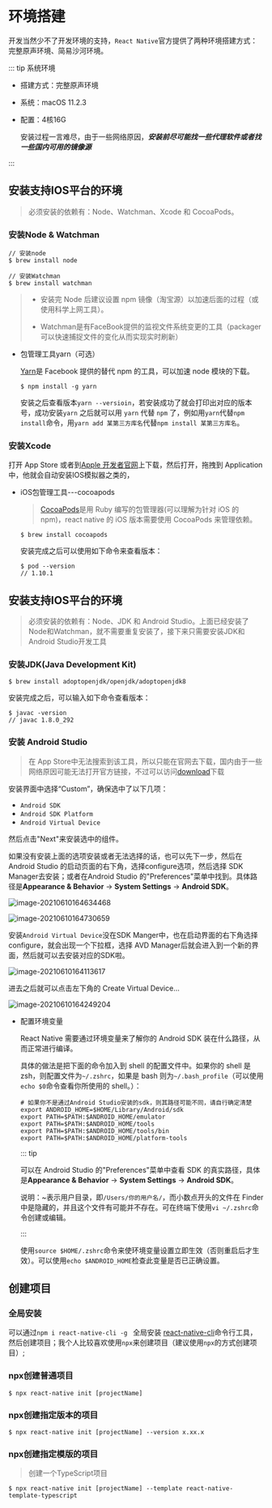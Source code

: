 # 环境搭建

开发当然少不了开发环境的支持，`React Native`官方提供了两种环境搭建方式：完整原声环境、简易沙河环境。

::: tip 系统环境

- 搭建方式：完整原声环境

- 系统：macOS 11.2.3  

- 配置：4核16G

  安装过程一言难尽，由于一些网络原因，***安装前尽可能找一些代理软件或者找一些国内可用的镜像源***

:::

## 安装支持IOS平台的环境

> 必须安装的依赖有：Node、Watchman、Xcode 和 CocoaPods。

### 安装Node & Watchman

```shell
// 安装node
$ brew install node

// 安装Watchman
$ brew install watchman
```

> - 安装完 Node 后建议设置 npm 镜像（淘宝源）以加速后面的过程（或使用科学上网工具）。
>
> - Watchman是有FaceBook提供的监视文件系统变更的工具（packager 可以快速捕捉文件的变化从而实现实时刷新）

- 包管理工具yarn（可选）

  [Yarn](http://yarnpkg.com/)是 Facebook 提供的替代 npm 的工具，可以加速 node 模块的下载。

  ```shell
  $ npm install -g yarn
  ```

  安装之后查看版本`yarn --versioin`，若安装成功了就会打印出对应的版本号，成功安装`yarn` 之后就可以用 `yarn` 代替 `npm` 了，例如用`yarn`代替`npm install`命令，用`yarn add 某第三方库名`代替`npm install 某第三方库名`。

### 安装Xcode

打开 App Store 或者到[Apple 开发者官网](https://developer.apple.com/xcode/downloads/)上下载，然后打开，拖拽到 Application 中，他就会自动安装IOS模拟器之类的，

- iOS包管理工具---cocoapods

  > [CocoaPods](https://cocoapods.org/)是用 Ruby 编写的包管理器(可以理解为针对 iOS 的 npm)，react native 的 iOS 版本需要使用 CocoaPods 来管理依赖。 

  ```shell
  $ brew install cocoapods
  ```

  安装完成之后可以使用如下命令来查看版本：

  ```shell
  $ pod --version
  // 1.10.1
  ```

  

## 安装支持IOS平台的环境

> 必须安装的依赖有：Node、JDK 和 Android Studio。上面已经安装了Node和Watchman，就不需要重复安装了，接下来只需要安装JDK和Android Studio开发工具

### 安装JDK(Java Development Kit)

```shell
$ brew install adoptopenjdk/openjdk/adoptopenjdk8
```

安装完成之后，可以输入如下命令查看版本：

```shell
$ javac -version
// javac 1.8.0_292
```

### 安装 Android Studio

> 在 App Store中无法搜索到该工具，所以只能在官网去下载，国内由于一些网络原因可能无法打开官方链接，不过可以访问[download](https://developer.android.google.cn/studio/)下载

安装界面中选择“Custom”，确保选中了以下几项：

- `Android SDK`
- `Android SDK Platform`
- `Android Virtual Device`

然后点击"Next"来安装选中的组件。

如果没有安装上面的选项安装或者无法选择的话，也可以先下一步，然后在 Android Studio 的启动页面的右下角，选择configure选项，然后选择 SDK Manager去安装；或者在Android Studio 的"Preferences"菜单中找到。具体路径是**Appearance & Behavior** → **System Settings** → **Android SDK**。

![image-20210610164634468](./assets/image-20210610164634468.png)

![image-20210610164730659](./assets/image-20210610164730659.png)

安装`Android Virtual Device`没在SDK Manger中，也在启动界面的右下角选择 configure，就会出现一个下拉框，选择 AVD Manager后就会进入到一个新的界面，然后就可以去安装对应的SDK啦。

![image-20210610164113617](./assets/image-20210610164113617.png)

进去之后就可以点击左下角的 Create Virtual Device...

![image-20210610164249204](./assets/image-20210610164249204.png)

- 配置环境变量

  React Native 需要通过环境变量来了解你的 Android SDK 装在什么路径，从而正常进行编译。

  具体的做法是把下面的命令加入到 shell 的配置文件中。如果你的 shell 是 zsh，则配置文件为`~/.zshrc`，如果是 bash 则为`~/.bash_profile`（可以使用`echo $0`命令查看你所使用的 shell。）：

  ```shell
  # 如果你不是通过Android Studio安装的sdk，则其路径可能不同，请自行确定清楚
  export ANDROID_HOME=$HOME/Library/Android/sdk
  export PATH=$PATH:$ANDROID_HOME/emulator
  export PATH=$PATH:$ANDROID_HOME/tools
  export PATH=$PATH:$ANDROID_HOME/tools/bin
  export PATH=$PATH:$ANDROID_HOME/platform-tools
  ```

  :::  tip

  可以在 Android Studio 的"Preferences"菜单中查看 SDK 的真实路径，具体是**Appearance & Behavior** → **System Settings** → **Android SDK**。

  说明：~表示用户目录，即`/Users/你的用户名/`，而小数点开头的文件在 Finder 中是隐藏的，并且这个文件有可能并不存在。可在终端下使用`vi ~/.zshrc`命令创建或编辑。

  :::

  使用`source $HOME/.zshrc`命令来使环境变量设置立即生效（否则重启后才生效）。可以使用`echo $ANDROID_HOME`检查此变量是否已正确设置。

## 创建项目

### 全局安装

可以通过`npm i react-native-cli -g ` 全局安装  [react-native-cli](https://github.com/facebook/react-native)命令行工具，然后创建项目；我个人比较喜欢使用`npx`来创建项目（建议使用`npx`的方式创建项目）;

### npx创建普通项目

```shell
$ npx react-native init [projectName]
```

### npx创建指定版本的项目

```shell
$ npx react-native init [projectName] --version x.xx.x
```

### npx创建指定模版的项目

> 创建一个TypeScript项目

```shell
$ npx react-native init [projectName] --template react-native-template-typescript
```

